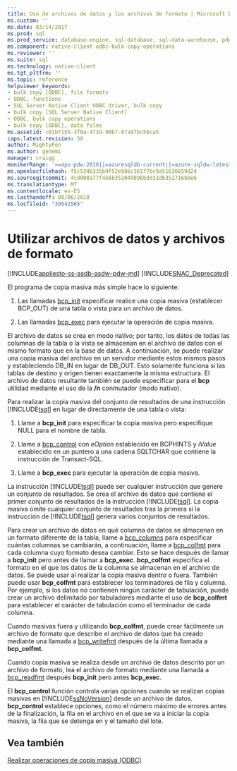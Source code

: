 ```yaml
---
title: Uso de archivos de datos y los archivos de formato | Microsoft Docs
ms.custom: ''
ms.date: 03/14/2017
ms.prod: sql
ms.prod_service: database-engine, sql-database, sql-data-warehouse, pdw
ms.component: native-client-odbc-bulk-copy-operations
ms.reviewer: ''
ms.suite: sql
ms.technology: native-client
ms.tgt_pltfrm: ''
ms.topic: reference
helpviewer_keywords:
- bulk copy [ODBC], file formats
- ODBC, functions
- SQL Server Native Client ODBC driver, bulk copy
- bulk copy [SQL Server Native Client]
- ODBC, bulk copy operations
- bulk copy [ODBC], data files
ms.assetid: c01b7155-3f0a-473d-90b7-87a97bc56ca5
caps.latest.revision: 30
author: MightyPen
ms.author: genemi
manager: craigg
monikerRange: '>=aps-pdw-2016||=azuresqldb-current||=azure-sqldw-latest||>=sql-server-2016||=sqlallproducts-allversions||>=sql-server-linux-2017'
ms.openlocfilehash: f5c5346335b4f52e986c361f7bc9a51636659d24
ms.sourcegitcommit: 4cd008a77f456b35204989bbdd31db352716bbe6
ms.translationtype: MT
ms.contentlocale: es-ES
ms.lasthandoff: 08/06/2018
ms.locfileid: "39542565"
---
```

# <a name="using-data-files-and-format-files"></a>Utilizar archivos de datos y archivos de formato
[!INCLUDE[appliesto-ss-asdb-asdw-pdw-md](../../includes/appliesto-ss-asdb-asdw-pdw-md.md)]
[!INCLUDE[SNAC_Deprecated](../../includes/snac-deprecated.md)]

  El programa de copia masiva más simple hace lo siguiente:  
  
1.  Las llamadas [bcp_init](../../relational-databases/native-client-odbc-extensions-bulk-copy-functions/bcp-init.md) especificar realice una copia masiva (establecer BCP_OUT) de una tabla o vista para un archivo de datos.  
  
2.  Las llamadas [bcp_exec](../../relational-databases/native-client-odbc-extensions-bulk-copy-functions/bcp-exec.md) para ejecutar la operación de copia masiva.  
  
 El archivo de datos se crea en modo nativo; por tanto, los datos de todas las columnas de la tabla o la vista se almacenan en el archivo de datos con el mismo formato que en la base de datos. A continuación, se puede realizar una copia masiva del archivo en un servidor mediante estos mismos pasos y estableciendo DB_IN en lugar de DB_OUT. Esto solamente funciona si las tablas de destino y origen tienen exactamente la misma estructura. El archivo de datos resultante también se puede especificar para el **bcp** utilidad mediante el uso de la **/n** conmutador (modo nativo).  
  
 Para realizar la copia masiva del conjunto de resultados de una instrucción [!INCLUDE[tsql](../../includes/tsql-md.md)] en lugar de directamente de una tabla o vista:  
  
1.  Llame a **bcp_init** para especificar la copia masiva pero especifique NULL para el nombre de tabla.  
  
2.  Llame a [bcp_control](../../relational-databases/native-client-odbc-extensions-bulk-copy-functions/bcp-control.md) con *eOption* establecido en BCPHINTS y *iValue* establecido en un puntero a una cadena SQLTCHAR que contiene la instrucción de Transact-SQL.  
  
3.  Llame a **bcp_exec** para ejecutar la operación de copia masiva.  
  
 La instrucción [!INCLUDE[tsql](../../includes/tsql-md.md)] puede ser cualquier instrucción que genere un conjunto de resultados. Se crea el archivo de datos que contiene el primer conjunto de resultados de la instrucción [!INCLUDE[tsql](../../includes/tsql-md.md)]. La copia masiva omite cualquier conjunto de resultados tras la primera si la instrucción de [!INCLUDE[tsql](../../includes/tsql-md.md)] genera varios conjuntos de resultados.  
  
 Para crear un archivo de datos en qué columna de datos se almacenan en un formato diferente de la tabla, llame a [bcp_columns](../../relational-databases/native-client-odbc-extensions-bulk-copy-functions/bcp-columns.md) para especificar cuántas columnas se cambiarán, a continuación, llame a [bcp_colfmt](../../relational-databases/native-client-odbc-extensions-bulk-copy-functions/bcp-colfmt.md) para cada columna cuyo formato desea cambiar. Esto se hace después de llamar a **bcp_init** pero antes de llamar a **bcp_exec**. **bcp_colfmt** especifica el formato en el que los datos de la columna se almacenan en el archivo de datos. Se puede usar al realizar la copia masiva dentro o fuera. También puede usar **bcp_colfmt** para establecer los terminadores de fila y columna. Por ejemplo, si los datos no contienen ningún carácter de tabulación, puede crear un archivo delimitado por tabuladores mediante el uso de **bcp_colfmt** para establecer el carácter de tabulación como el terminador de cada columna.  
  
 Cuando masivas fuera y utilizando **bcp_colfmt**, puede crear fácilmente un archivo de formato que describe el archivo de datos que ha creado mediante una llamada a [bcp_writefmt](../../relational-databases/native-client-odbc-extensions-bulk-copy-functions/bcp-writefmt.md) después de la última llamada a **bcp_colfmt**.  
  
 Cuando copia masiva se realiza desde un archivo de datos descrito por un archivo de formato, lea el archivo de formato mediante una llamada a [bcp_readfmt](../../relational-databases/native-client-odbc-extensions-bulk-copy-functions/bcp-readfmt.md) después **bcp_init** pero antes **bcp_exec**.  
  
 El **bcp_control** función controla varias opciones cuando se realizan copias masivas en [!INCLUDE[ssNoVersion](../../includes/ssnoversion-md.md)] desde un archivo de datos. **bcp_control** establece opciones, como el número máximo de errores antes de la finalización, la fila en el archivo en el que se va a iniciar la copia masiva, la fila que se detenga en y el tamaño del lote.  
  
## <a name="see-also"></a>Vea también  
 [Realizar operaciones de copia masiva &#40;ODBC&#41;](../../relational-databases/native-client-odbc-bulk-copy-operations/performing-bulk-copy-operations-odbc.md)  
  
  
